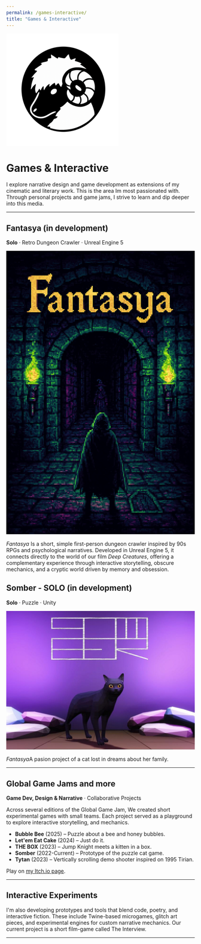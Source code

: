 ```yaml
---
permalink: /games-interactive/
title: "Games & Interactive"
---
```


<a href="/" class="home-link">
  <img src="/assets/images/avatar.png" alt="Inicio">
</a>

<h1>Games & Interactive</h1>

<p>I explore narrative design and game development as extensions of my cinematic and literary work. This is the area Im most passionated with. Through personal projects and game jams, I strive to learn and dip deeper into this media.</p>

<hr>

<!-- FANTASYA -->
<h2>Fantasya (in development)</h2>
<p><strong>Solo</strong> · Retro Dungeon Crawler · Unreal Engine 5</p>
<img src="/assets/images/fantasya-cover.jpg" alt="Fantasya Cover" style="max-width: 100%; height: auto;">
<p><em>Fantasya</em> Is a short, simple first-person dungeon crawler inspired by 90s RPGs and psychological narratives. Developed in Unreal Engine 5, it connects directly to the world of our film <em>Deep Creatures</em>, offering a complementary experience through interactive storytelling, obscure mechanics, and a cryptic world driven by memory and obsession.</p>

<h2>Somber - SOLO (in development)</h2>
<p><strong>Solo</strong> · Puzzle · Unity</p>
<img src="/assets/images/somber-cover.jpg" alt="Somber Cover" style="max-width: 100%; height: auto;">
<p><em>Fantasya</em>A pasion project of a cat lost in dreams about her family.</p>

<hr>

<!-- GLOBAL GAME JAM -->
<h2>Global Game Jams and more</h2>
<p><strong>Game Dev, Design & Narrative</strong> · Collaborative Projects</p>
<p>Across several editions of the Global Game Jam, We created short experimental games with small teams. Each project served as a playground to explore interactive storytelling, and mechanics.</p>
<ul>
  <li><strong>Bubble Bee</strong> (2025) – Puzzle about a bee and honey bubbles.</li>
  <li><strong>Let'em Eat Cake</strong> (2024) – Just do it.</li>
  <li><strong>THE BOX</strong> (2023) – Jump Knight meets a kitten in a box.</li>
  
  <li><strong>Somber</strong> (2022-Current) – Prototype of the puzzle cat game.</li>
  <li><strong>Tytan</strong> (2023) – Vertically scrolling demo shooter inspired on 1995 Tirian.</li>

</ul>
<p>Play on <a href="https://segismu.itch.io" target="_blank">my Itch.io page</a>.</p>

<hr>

<!-- CONCEPTUAL / EXPERIMENTS -->
<h2>Interactive Experiments</h2>
<p>I'm also developing prototypes and tools that blend code, poetry, and interactive fiction. These include Twine-based microgames, glitch art pieces, and experimental engines for custom narrative mechanics. Our current project is a short film-game called The Interview.</p>

<hr>

<!-- Social Links -->
<div class="social-links">
  <a href="https://www.instagram.com/seroximoron" target="_blank" aria-label="Instagram"><i class="fab fa-instagram"></i></a>
  <a href="https://www.linkedin.com/in/pscesar" target="_blank" aria-label="LinkedIn"><i class="fab fa-linkedin"></i></a>
  <a href="https://segismu.itch.io" target="_blank" aria-label="Itch.io"><i class="fab fa-itch-io"></i></a>
  <a href="https://github.com/segismu" target="_blank" aria-label="GitHub"><i class="fab fa-github"></i></a>
</div>

